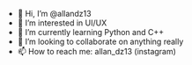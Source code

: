 - 👋 Hi, I’m @allandz13
- 👀 I’m interested in UI/UX
- 🌱 I’m currently learning Python and C++
- 💞️ I’m looking to collaborate on anything really
- 📫 How to reach me: allan_dz13 (instagram)

<!---
allandz13/allandz13 is a ✨ special ✨ repository because its `README.md` (this file) appears on your GitHub profile.
You can click the Preview link to take a look at your changes.
--->
